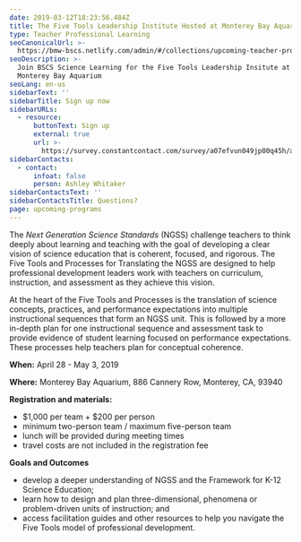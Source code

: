 ```yaml
---
date: 2019-03-12T18:23:56.484Z
title: The Five Tools Leadership Institute Hosted at Monterey Bay Aquarium
type: Teacher Professional Learning
seoCanonicalUrl: >-
  https://bmw-bscs.netlify.com/admin/#/collections/upcoming-teacher-professional-learning/five-tools-monterey
seoDescription: >-
  Join BSCS Science Learning for the Five Tools Leadership Insitute at the
  Monterey Bay Aquarium 
seoLang: en-us
sidebarText: ''
sidebarTitle: Sign up now
sidebarURLs:
  - resource:
      buttonText: Sign up
      external: true
      url: >-
        https://survey.constantcontact.com/survey/a07efvun049jp00q45h/a011mjt64a7l7/questions
sidebarContacts:
  - contact:
      infoat: false
      person: Ashley Whitaker
sidebarContactsText: ''
sidebarContactsTitle: Questions?
page: upcoming-programs
---
```

The _Next Generation Science Standards_ (NGSS) challenge teachers to think deeply about learning and teaching with the goal of developing a clear vision of science education that is coherent, focused, and rigorous. The Five Tools and Processes for Translating the NGSS are designed to help professional development leaders work with teachers on curriculum, instruction, and assessment as they achieve this vision.

At the heart of the Five Tools and Processes is the translation of science concepts, practices, and performance expectations into multiple instructional sequences that form an NGSS unit. This is followed by a more in-depth plan for one instructional sequence and assessment task to provide evidence of student learning focused on performance expectations. These processes help teachers plan for conceptual coherence.

**When:** April 28 - May 3, 2019

**Where:** Monterey Bay Aquarium, 886 Cannery Row, Monterey, CA, 93940

**Registration and materials:**

* $1,000 per team + $200 per person
* minimum two-person team / maximum five-person team
* lunch will be provided during meeting times
* travel costs are not included in the registration fee

**Goals and Outcomes**

* develop a deeper understanding of NGSS and the Framework for K-12 Science Education;
* learn how to design and plan three-dimensional, phenomena or problem-driven units of instruction; and
* access facilitation guides and other resources to help you navigate the Five Tools model of professional development.
